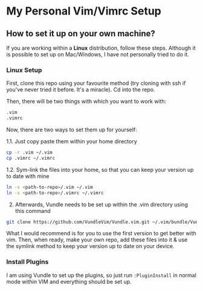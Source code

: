 # My Personal Vim/Vimrc Setup

## How to set it up on your own machine?

If you are working within a **Linux** distribution, follow these steps. Although it is possible to set up on Mac/Windows, I have not personally tried to do it.

### Linux Setup

First, clone this repo using your favourite method (try cloning with ssh if you've never tried it before. It's a miracle). Cd into the repo.

Then, there will be two things with which you want to work with:

```bash
.vim
.vimrc
```

Now, there are two ways to set them up for yourself:

1.1.  Just copy paste them within your home directory

   ```bash
   cp -r .vim ~/.vim
   cp .vimrc ~/.vimrc
   ```

1.2. Sym-link the files into your home, so that you can keep your version up to date with mine

   ```bash
   ln -s <path-to-repo>/.vim ~/.vim
   ln -s <path-to-repo>/.vimrc ~/.vimrc
   ```

2. Afterwards, Vundle needs to be set up within the .vim directory using this command
  ```bash
  git clone https://github.com/VundleVim/Vundle.vim.git ~/.vim/bundle/Vundle.vim
  ```

What I would recommend is for you to use the first version to get better with vim. Then, when ready, make your own repo, add these files into it & use the symlink method to keep your version up to date on your device.

### Install Plugins

I am using Vundle to set up the plugins, so just run `:PluginInstall` in normal mode within VIM and everything should be set up.
